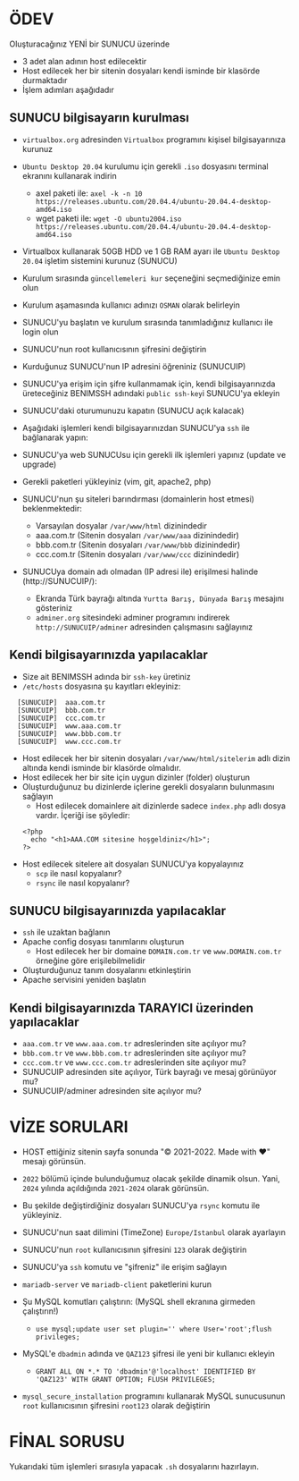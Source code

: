 # ÖDEV

Oluşturacağınız YENİ bir SUNUCU üzerinde

- 3 adet alan adının host edilecektir
- Host edilecek her bir sitenin dosyaları kendi isminde bir klasörde durmaktadır
- İşlem adımları aşağıdadır

## SUNUCU bilgisayarın kurulması

- `virtualbox.org` adresinden `Virtualbox` programını kişisel bilgisayarınıza kurunuz
- `Ubuntu Desktop 20.04` kurulumu için gerekli `.iso` dosyasını terminal ekranını kullanarak indirin
  - axel paketi ile: `axel -k -n 10 https://releases.ubuntu.com/20.04.4/ubuntu-20.04.4-desktop-amd64.iso`
  - wget paketi ile: `wget -O ubuntu2004.iso https://releases.ubuntu.com/20.04.4/ubuntu-20.04.4-desktop-amd64.iso`
- Virtualbox kullanarak 50GB HDD ve 1 GB RAM ayarı ile `Ubuntu Desktop 20.04` işletim sistemini kurunuz (SUNUCU)
- Kurulum sırasında `güncellemeleri kur` seçeneğini seçmediğinize emin olun
- Kurulum aşamasında kullanıcı adınızı `OSMAN` olarak belirleyin
- SUNUCU'yu başlatın ve kurulum sırasında tanımladığınız kullanıcı ile login olun
- SUNUCU'nun root kullanıcısının şifresini değiştirin
- Kurduğunuz SUNUCU'nun IP adresini öğreniniz (SUNUCUIP)
- SUNUCU'ya erişim için şifre kullanmamak için, kendi bilgisayarınızda üreteceğiniz BENIMSSH adındaki `public ssh-key`i SUNUCU'ya ekleyin
- SUNUCU'daki oturumunuzu kapatın (SUNUCU açık kalacak)

- Aşağıdaki işlemleri kendi bilgisayarınızdan SUNUCU'ya `ssh` ile bağlanarak yapın:
- SUNUCU'ya web SUNUCUsu için gerekli ilk işlemleri yapınız (update ve upgrade)
- Gerekli paketleri yükleyiniz (vim, git, apache2, php)
- SUNUCU'nun şu siteleri barındırması (domainlerin host etmesi) beklenmektedir:
  - Varsayılan dosyalar `/var/www/html` dizinindedir
  - aaa.com.tr (Sitenin dosyaları `/var/www/aaa` dizinindedir)
  - bbb.com.tr (Sitenin dosyaları `/var/www/bbb` dizinindedir)
  - ccc.com.tr (Sitenin dosyaları `/var/www/ccc` dizinindedir)
- SUNUCUya domain adı olmadan (IP adresi ile) erişilmesi halinde (http://SUNUCUIP/):
  - Ekranda Türk bayrağı altında `Yurtta Barış, Dünyada Barış` mesajını gösteriniz
  - `adminer.org` sitesindeki adminer programını indirerek `http://SUNUCUIP/adminer` adresinden çalışmasını sağlayınız

## Kendi bilgisayarınızda yapılacaklar

- Size ait BENIMSSH adında bir `ssh-key` üretiniz
- `/etc/hosts` dosyasına şu kayıtları ekleyiniz:

```
  [SUNUCUIP]  aaa.com.tr
  [SUNUCUIP]  bbb.com.tr
  [SUNUCUIP]  ccc.com.tr
  [SUNUCUIP]  www.aaa.com.tr
  [SUNUCUIP]  www.bbb.com.tr
  [SUNUCUIP]  www.ccc.com.tr
```

- Host edilecek her bir sitenin dosyaları `/var/www/html/sitelerim` adlı dizin altında kendi isminde bir klasörde olmalıdır.
- Host edilecek her bir site için uygun dizinler (folder) oluşturun
- Oluşturduğunuz bu dizinlerde içlerine gerekli dosyaların bulunmasını sağlayın
  - Host edilecek domainlere ait dizinlerde sadece `index.php` adlı dosya vardır. İçeriği ise şöyledir:
  ```
  <?php
    echo "<h1>AAA.COM sitesine hoşgeldiniz</h1>";
  ?>
  ```
- Host edilecek sitelere ait dosyaları SUNUCU'ya kopyalayınız
  - `scp` ile nasıl kopyalanır?
  - `rsync` ile nasıl kopyalanır?

## SUNUCU bilgisayarınızda yapılacaklar

- `ssh` ile uzaktan bağlanın
- Apache config dosyası tanımlarını oluşturun
  - Host edilecek her bir domaine `DOMAIN.com.tr` ve `www.DOMAIN.com.tr` örneğine göre erişilebilmelidir
- Oluşturduğunuz tanım dosyalarını etkinleştirin
- Apache servisini yeniden başlatın

## Kendi bilgisayarınızda TARAYICI üzerinden yapılacaklar

- `aaa.com.tr` ve `www.aaa.com.tr` adreslerinden site açılıyor mu?
- `bbb.com.tr` ve `www.bbb.com.tr` adreslerinden site açılıyor mu?
- `ccc.com.tr` ve `www.ccc.com.tr` adreslerinden site açılıyor mu?
- SUNUCUIP adresinden site açılıyor, Türk bayrağı ve mesaj görünüyor mu?
- SUNUCUIP/adminer adresinden site açılıyor mu?

# VİZE SORULARI

- HOST ettiğiniz sitenin sayfa sonunda "&#169; 2021-2022. Made with &#9829;" mesajı görünsün.
- `2022` bölümü içinde bulunduğumuz olacak şekilde dinamik olsun. Yani, `2024` yılında açıldığında `2021-2024` olarak görünsün.
- Bu şekilde değiştirdiğiniz dosyaları SUNUCU'ya `rsync` komutu ile yükleyiniz.

- SUNUCU'nun saat dilimini (TimeZone) `Europe/Istanbul` olarak ayarlayın

- SUNUCU'nun `root` kullanıcısının şifresini `123` olarak değiştirin
- SUNUCU'ya `ssh` komutu ve "şifreniz" ile erişim sağlayın

- `mariadb-server` ve `mariadb-client` paketlerini kurun
- Şu MySQL komutları çalıştırın: (MySQL shell ekranına girmeden çalıştırın!)
  - `use mysql;update user set plugin='' where User='root';flush privileges;`
- MySQL'e `dbadmin` adında ve `QAZ123` şifresi ile yeni bir kullanıcı ekleyin
  - `GRANT ALL ON *.* TO 'dbadmin'@'localhost' IDENTIFIED BY 'QAZ123' WITH GRANT OPTION; FLUSH PRIVILEGES;`
- `mysql_secure_installation` programını kullanarak MySQL sunucusunun `root` kullanıcısının şifresini `root123` olarak değiştirin

# FİNAL SORUSU

Yukarıdaki tüm işlemleri sırasıyla yapacak `.sh` dosyalarını hazırlayın.
